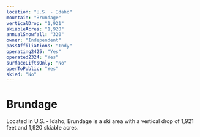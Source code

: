 ```yaml
---
location: "U.S. - Idaho"
mountain: "Brundage"
verticalDrop: "1,921"
skiableAcres: "1,920"
annualSnowfall: "320"
owner: "Independent"
passAffiliations: "Indy"
operating2425: "Yes"
operated2324: "Yes"
surfaceLiftsOnly: "No"
openToPublic: "Yes"
skied: "No"
---
```


# Brundage

Located in U.S. - Idaho, Brundage is a ski area with a vertical drop of 1,921 feet and 1,920 skiable acres.